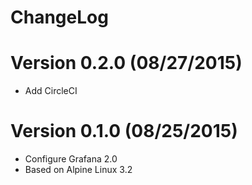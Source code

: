 ChangeLog
==============

# Version 0.2.0 (08/27/2015)

- Add CircleCI

# Version 0.1.0 (08/25/2015)

- Configure Grafana 2.0
- Based on Alpine Linux 3.2
